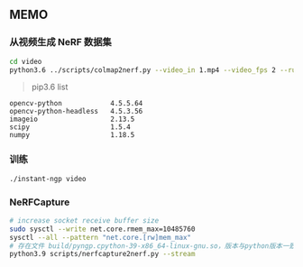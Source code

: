 ## MEMO

### 从视频生成 NeRF 数据集

```bash
cd video
python3.6 ../scripts/colmap2nerf.py --video_in 1.mp4 --video_fps 2 --run_colmap --aabb_scale 32
```

> pip3.6 list

```text
opencv-python            4.5.5.64
opencv-python-headless   4.5.3.56
imageio                  2.13.5
scipy                    1.5.4
numpy                    1.18.5
```



### 训练

```bash
./instant-ngp video
```



### NeRFCapture

```bash
# increase socket receive buffer size
sudo sysctl --write net.core.rmem_max=10485760
sysctl --all --pattern "net.core.[rw]mem_max"
# 存在文件 build/pyngp.cpython-39-x86_64-linux-gnu.so，版本与python版本一致
python3.9 scripts/nerfcapture2nerf.py --stream
```
